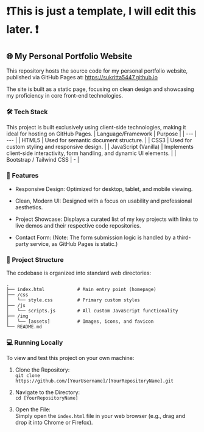 # ❗This is just a template, I will edit this later. ❗
## 🌐 My Personal Portfolio Website
This repository hosts the source code for my personal portfolio website, published via GitHub Pages at: https://sukritta5447.github.io

The site is built as a static page, focusing on clean design and showcasing my proficiency in core front-end technologies.

### 🛠️ Tech Stack
This project is built exclusively using client-side technologies, making it ideal for hosting on GitHub Pages.
| Language/Framework | Purpose |
| --- | --- |
| HTML5 |	Used for semantic document structure. |
| CSS3 |	Used for custom styling and responsive design. |
| JavaScript (Vanilla) |	Implements client-side interactivity, form handling, and dynamic UI elements. |
| Bootstrap / Tailwind CSS | - |

### 🚀 Features
- Responsive Design: Optimized for desktop, tablet, and mobile viewing.

- Clean, Modern UI: Designed with a focus on usability and professional aesthetics.

- Project Showcase: Displays a curated list of my key projects with links to live demos and their respective code repositories.

- Contact Form: (Note: The form submission logic is handled by a third-party service, as GitHub Pages is static.)

### 📂 Project Structure
The codebase is organized into standard web directories:
```
.
├── index.html            # Main entry point (homepage)
├── /css
│   └── style.css         # Primary custom styles
├── /js
│   └── scripts.js        # All custom JavaScript functionality
├── /img
│   └── [assets]          # Images, icons, and favicon
└── README.md
```

### 💻 Running Locally
To view and test this project on your own machine:

1. Clone the Repository:</br>
`git clone https://github.com/[YourUsername]/[YourRepositoryName].git`

2. Navigate to the Directory:</br>
`cd [YourRepositoryName]`

3. Open the File:</br>
Simply open the `index.html` file in your web browser (e.g., drag and drop it into Chrome or Firefox).

